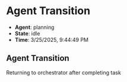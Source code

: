 # Agent Transition

- **Agent**: planning
- **State**: idle
- **Time**: 3/25/2025, 9:44:49 PM

## Agent Transition

Returning to orchestrator after completing task


